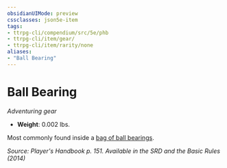 ```yaml
---
obsidianUIMode: preview
cssclasses: json5e-item
tags:
- ttrpg-cli/compendium/src/5e/phb
- ttrpg-cli/item/gear/
- ttrpg-cli/item/rarity/none
aliases: 
- "Ball Bearing"
---
```

# Ball Bearing
*Adventuring gear*  


- **Weight**: 0.002 lbs.

Most commonly found inside a [bag of ball bearings](/3-Mechanics/CLI/items/ball-bearings-xphb.md).

*Source: Player's Handbook p. 151. Available in the <span title='Systems Reference Document (5.1)'>SRD</span> and the Basic Rules (2014)*